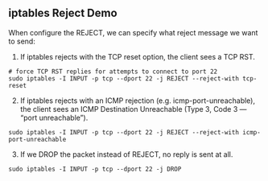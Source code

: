 ## iptables Reject Demo

When configure the REJECT, we can specify what reject message we want to send:

1. If iptables rejects with the TCP reset option, the client sees a TCP RST.

```console
# force TCP RST replies for attempts to connect to port 22
sudo iptables -I INPUT -p tcp --dport 22 -j REJECT --reject-with tcp-reset
```

2. If iptables rejects with an ICMP rejection (e.g. icmp-port-unreachable), the client sees an ICMP Destination Unreachable (Type 3, Code 3 — “port unreachable”).

```console
sudo iptables -I INPUT -p tcp --dport 22 -j REJECT --reject-with icmp-port-unreachable
```

3. If we DROP the packet instead of REJECT, no reply is sent at all.

```console
sudo iptables -I INPUT -p tcp --dport 22 -j DROP
```

